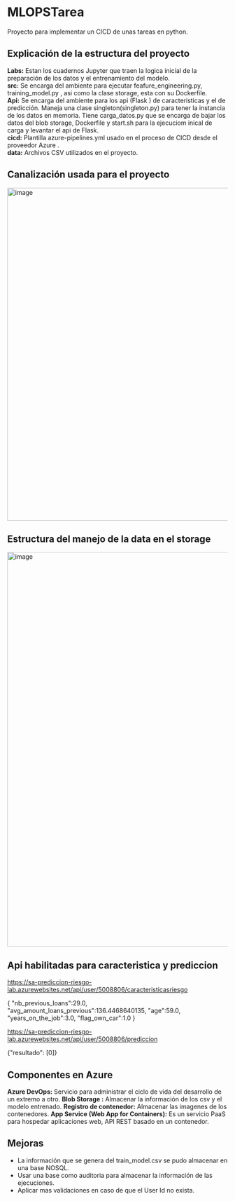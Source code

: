 # MLOPSTarea
Proyecto para implementar un CICD de unas tareas en python.

## Explicación de la estructura del proyecto
**Labs:** Estan los cuadernos Jupyter que traen la logica inicial de la preparación de los datos y el entrenamiento del modelo.<br>
**src:** Se encarga del ambiente para ejecutar  feafure_engineering.py, training_model.py , asi como la clase storage, esta con su Dockerfile.<br>
**Api:** Se encarga del ambiente para los api (Flask ) de caracteristicas y el de predicción. Maneja una clase singleton(singleton.py) para tener la instancia de los datos en memoria. Tiene carga_datos.py que se encarga de bajar los datos del blob storage, Dockerfile y start.sh para la ejecuciom inical de carga y levantar el api de Flask.<br>
**cicd:** Plantilla azure-pipelines.yml usado en el proceso de CICD desde el proveedor Azure .<br>
**data:** Archivos CSV utilizados en el proyecto.<br>


## Canalización usada para el proyecto
<img width="760" alt="image" src="https://user-images.githubusercontent.com/63362120/157254638-57bdde1c-ab74-4426-a10c-6c8a853a9a89.png">


## Estructura del manejo de la data en el storage
<img width="901" alt="image" src="https://user-images.githubusercontent.com/63362120/157252832-3fe681be-02dd-4c29-ab46-a486395f05c7.png">

## Api habilitadas para caracteristica y prediccion

https://sa-prediccion-riesgo-lab.azurewebsites.net/api/user/5008806/caracteristicasriesgo

{
   "nb_previous_loans":29.0,
   "avg_amount_loans_previous":136.4468640135,
   "age":59.0,
   "years_on_the_job":3.0,
   "flag_own_car":1.0
}

https://sa-prediccion-riesgo-lab.azurewebsites.net/api/user/5008806/prediccion

{"resultado": [0]}

## Componentes en Azure
**Azure DevOps:** Servicio para administrar el ciclo de vida del desarrollo de un extremo a otro.
**Blob Storage :** Almacenar la información de los csv y el modelo entrenado.
**Registro de contenedor:** Almacenar las imagenes de los contenedores.
**App Service (Web App for Containers):** Es un servicio PaaS para hospedar aplicaciones web, API REST basado en un contenedor.


## Mejoras 
- La información que se genera del train_model.csv se pudo almacenar en una base NOSQL.
- Usar una base como auditoria para almacenar la información de las ejecuciones.
- Aplicar mas validaciones en caso de que el User Id no exista.
